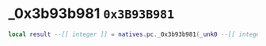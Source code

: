 # _0x3b93b981 `0x3B93B981`

```lua
local result --[[ integer ]] = natives.pc._0x3b93b981(_unk0 --[[ integer ]])
```